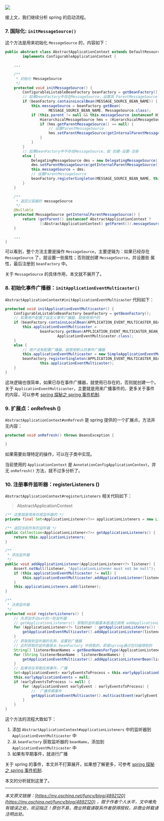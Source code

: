 

![](https://java-tutorial.oss-cn-shanghai.aliyuncs.com/up-ed6b80d76ba4b2ddb0f8d15e070a0c32df7.png)

接上文，我们继续分析 spring 的启动流程。

### 7\. 国际化: `initMessageSource()`

这个方法是用来初始化 `MessageSource` 的，内容如下：

```java
public abstract class AbstractApplicationContext extends DefaultResourceLoader
        implements ConfigurableApplicationContext {

    ...

    /**
     * 初始化 MessageSource
     */
    protected void initMessageSource() {
        ConfigurableListableBeanFactory beanFactory = getBeanFactory();
        // 如果beanFactory中存在MessageSource，设置其 ParentMessageSource
        if (beanFactory.containsLocalBean(MESSAGE_SOURCE_BEAN_NAME)) {
            this.messageSource = beanFactory.getBean(
                    MESSAGE_SOURCE_BEAN_NAME, MessageSource.class);
            if (this.parent != null && this.messageSource instanceof HierarchicalMessageSource) {
                HierarchicalMessageSource hms = (HierarchicalMessageSource) this.messageSource;
                if (hms.getParentMessageSource() == null) {
                    // 设置ParentMessageSource
                    hms.setParentMessageSource(getInternalParentMessageSource());
                }
            }
        }
        // 如果beanFactory中不存在MessageSource，就 创建-设置-注册
        else {
            DelegatingMessageSource dms = new DelegatingMessageSource();
            dms.setParentMessageSource(getInternalParentMessageSource());
            this.messageSource = dms;
            // 设置ParentMessageSource
            beanFactory.registerSingleton(MESSAGE_SOURCE_BEAN_NAME, this.messageSource);
        }
    }

    /**
     * 返回父容器的 messageSource
     */
    @Nullable
    protected MessageSource getInternalParentMessageSource() {
        return (getParent() instanceof AbstractApplicationContext ?
                ((AbstractApplicationContext) getParent()).messageSource : getParent());
    }

    ...
}

```

可以看到，整个方法主要是操作 `MessageSource`，主要逻辑为：如果已经存在 `MessageSource` 了，就设置一些属性；否则就创建 `MessageSource`，并设置些 属性，最后注册到 `beanFactory` 中。

关于 `MessageSource` 的具体作用，本文就不展开了。

### 8\. 初始化事件广播器：`initApplicationEventMulticaster()`

`AbstractApplicationContext#initApplicationEventMulticaster` 代码如下：

```java
protected void initApplicationEventMulticaster() {
    ConfigurableListableBeanFactory beanFactory = getBeanFactory();
    // 如果用户配置了自定义事件广播器，就使用用户的
    if (beanFactory.containsLocalBean(APPLICATION_EVENT_MULTICASTER_BEAN_NAME)) {
        this.applicationEventMulticaster =
                beanFactory.getBean(APPLICATION_EVENT_MULTICASTER_BEAN_NAME, 
                        ApplicationEventMulticaster.class);
    }
    else {
        // 用户没有配置广播器，就使用默认的事件广播器
        this.applicationEventMulticaster = new SimpleApplicationEventMulticaster(beanFactory);
        beanFactory.registerSingleton(APPLICATION_EVENT_MULTICASTER_BEAN_NAME, 
                this.applicationEventMulticaster);
    }
}

```

这块逻辑也很简单，如果已存在事件广播器，就使用已存在的，否则就创建一个。关于 `ApplicationEventMulticaster`，主要就是用来广播事件的，更多关于事件的内容，可以参考 [spring 探秘之 spring 事件机制](https://my.oschina.net/funcy/blog/4713339).

### 9\. 扩展点：onRefresh ()

`AbstractApplicationContext#onRefresh` 是 spring 提供的一个扩展点，方法并无内容：

```java
protected void onRefresh() throws BeansException {

}

```

如果需要处理特定的操作，可以在子类中实现。

当前使用的 `ApplicationContext` 是 `AnnotationConfigApplicationContext`，并无 `onRefresh()` 方法，就不过多分析了。

### 10\. 注册事件监听器：registerListeners ()

`AbstractApplicationContext#registerListeners` 相关代码如下：

> AbstractApplicationContext

```java
/** 这里就是用来存放监听器的 */
private final Set<ApplicationListener<?>> applicationListeners = new LinkedHashSet<>();

/** 返回当前所有的监听器 */
public Collection<ApplicationListener<?>> getApplicationListeners() {
    return this.applicationListeners;
}

/**
 * 添加监听器
 */
public void addApplicationListener(ApplicationListener<?> listener) {
    Assert.notNull(listener, "ApplicationListener must not be null");
    if (this.applicationEventMulticaster != null) {
        this.applicationEventMulticaster.addApplicationListener(listener);
    }
    this.applicationListeners.add(listener);
}

/**
 * 注册监听器
 */
protected void registerListeners() {
    // 先添加手动set的一些监听器
    // getApplicationListeners() 获取的监听器基本是通过调用 addApplicationListener(...) 添加的
    for (ApplicationListener<?> listener : getApplicationListeners()) {
        getApplicationEventMulticaster().addApplicationListener(listener);
    }
    // 获取取到监听器的名称，设置到广播器
    // 此时获取的监听器是从 beanFactory 中获取的，即是spring通过包扫描得到的
    String[] listenerBeanNames = getBeanNamesForType(ApplicationListener.class, true, false);
    for (String listenerBeanName : listenerBeanNames) {
        getApplicationEventMulticaster().addApplicationListenerBean(listenerBeanName);
    }
    // 如果存在早期应用事件，广播
    Set<ApplicationEvent> earlyEventsToProcess = this.earlyApplicationEvents;
    this.earlyApplicationEvents = null;
    if (earlyEventsToProcess != null) {
        for (ApplicationEvent earlyEvent : earlyEventsToProcess) {
            //  广播早期事件
            getApplicationEventMulticaster().multicastEvent(earlyEvent);
        }
    }
}

```

这个方法的流程大致如下：

1.  添加 `AbstractApplicationContext#applicationListeners` 中的监听器到 `ApplicationEventMulticaster` 中
2.  从 `beanFactory` 获取监听器的 `beanName`，添加到 `ApplicationEventMulticaster` 中
3.  如果有早期事件，就进行广播

关于 spring 的事件，本文并不打算展开，如果想了解更多，可参考 [spring 探秘之 spring 事件机制](https://my.oschina.net/funcy/blog/4713339).

本文的分析就到这里了。

* * *

_本文原文链接：[https://my.oschina.net/funcy/blog/4892120](https://my.oschina.net/funcy/blog/4892120) ，限于作者个人水平，文中难免有错误之处，欢迎指正！原创不易，商业转载请联系作者获得授权，非商业转载请注明出处。_